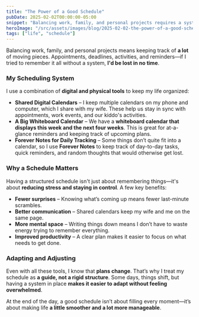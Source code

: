 ```yaml
---
title: "The Power of a Good Schedule"
pubDate: 2025-02-02T00:00:00-05:00
snippet: "Balancing work, family, and personal projects requires a system, and I use multiple calendars, a big whiteboard, and digital notes to stay organized, reduce stress, and improve productivity"
heroImage: "/src/assets/images/blog/2025-02-02-the-power-of-a-good-schedule.png"
tags: ["life", "schedule"]
---
```


Balancing work, family, and personal projects means keeping track of **a lot** of moving pieces. Appointments, deadlines, activities, and reminders—if I tried to remember it all without a system, **I'd be lost in no time**.  

### My Scheduling System  

I use a combination of **digital and physical tools** to keep my life organized:  

- **Shared Digital Calendars** – I keep multiple calendars on my phone and computer, which I share with my wife. These help us stay in sync with appointments, work events, and our kiddo's activities.  
- **A Big Whiteboard Calendar** – We have a **whiteboard calendar that displays this week and the next four weeks**. This is great for at-a-glance reminders and keeping track of upcoming plans.  
- **Forever Notes for Daily Tracking** – Some things don’t quite fit into a calendar, so I use **Forever Notes** to keep track of day-to-day tasks, quick reminders, and random thoughts that would otherwise get lost.  

### Why a Schedule Matters  

Having a structured schedule isn't just about remembering things—it's about **reducing stress and staying in control**. A few key benefits:  

- **Fewer surprises** – Knowing what’s coming up means fewer last-minute scrambles.  
- **Better communication** – Shared calendars keep my wife and me on the same page.  
- **More mental space** – Writing things down means I don’t have to waste energy trying to remember everything.  
- **Improved productivity** – A clear plan makes it easier to focus on what needs to get done.  

### Adapting and Adjusting  

Even with all these tools, I know that **plans change**. That’s why I treat my schedule as **a guide, not a rigid structure**. Some days, things shift, but having a system in place **makes it easier to adapt without feeling overwhelmed**.  

At the end of the day, a good schedule isn’t about filling every moment—it’s about making life **a little smoother and a lot more manageable**.  
